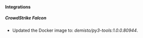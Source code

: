 #### Integrations
##### CrowdStrike Falcon
- Updated the Docker image to: *demisto/py3-tools:1.0.0.80944*.
